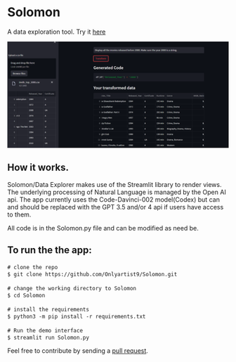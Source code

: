 # Solomon
A data exploration tool.
Try it [here](https://onlyartist9-solomon-solomon-lxqfr5.streamlit.app/)

![Example of how to use Data Explorer](https://github.com/Onlyartist9/Solomon/blob/main/utils/images/Example%20of%20Solomon%20at%20work.png "Data Explorer in action")

## How it works.
Solomon/Data Explorer makes use of the Streamlit library to render views. The underlying processing of Natural Language is managed by the Open AI api. The app currently uses the Code-Davinci-002 model(Codex) but can and should be replaced with the GPT 3.5 and/or 4 api if users have access to them.

All code is in the Solomon.py file and can be modified as need be.

## To run the the app:

```
# clone the repo
$ git clone https://github.com/Onlyartist9/Solomon.git

# change the working directory to Solomon
$ cd Solomon

# install the requirements
$ python3 -m pip install -r requirements.txt

# Run the demo interface
$ streamlit run Solomon.py
```

Feel free to contribute by sending a [pull request](https://docs.github.com/en/pull-requests/collaborating-with-pull-requests/proposing-changes-to-your-work-with-pull-requests/creating-a-pull-request).
